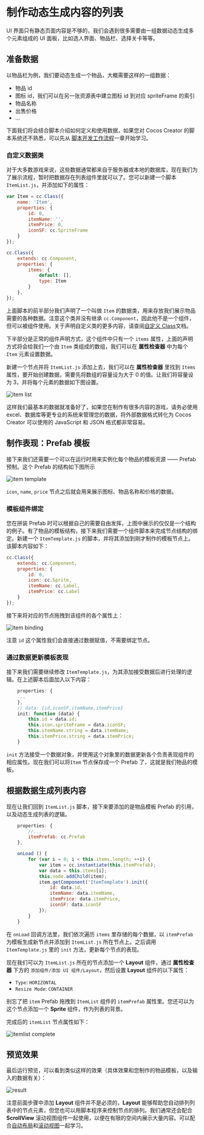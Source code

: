 # 制作动态生成内容的列表

UI 界面只有静态页面内容是不够的，我们会遇到很多需要由一组数据动态生成多个元素组成的 UI 面板，比如选人界面、物品栏、选择关卡等等。

## 准备数据

以物品栏为例，我们要动态生成一个物品，大概需要这样的一组数据：

- 物品 id
- 图标 id，我们可以在另一张资源表中建立图标 id 到对应 spriteFrame 的索引
- 物品名称
- 出售价格
- ...

下面我们将会结合脚本介绍如何定义和使用数据，如果您对 Cocos Creator 的脚本系统还不熟悉，可以先从 [脚本开发工作流程](../scripting/index.md)一章开始学习。

### 自定义数据类

对于大多数游戏来说，这些数据通常都来自于服务器或本地的数据库，现在我们为了展示流程，暂时把数据存在列表组件里就可以了。您可以新建一个脚本 `ItemList.js`，并添加如下的属性：

```js
var Item = cc.Class({
    name: 'Item',
    properties: {
        id: 0,
        itemName: '',
        itemPrice: 0,
        iconSF: cc.SpriteFrame
    }
});

cc.Class({
    extends: cc.Component,
    properties: {
        items: {
            default: [],
            type: Item
        }
    },
});
```

上面脚本的前半部分我们声明了一个叫做 `Item` 的数据类，用来存放我们展示物品需要的各种数据。注意这个类并没有继承 `cc.Component`，因此他不是一个组件，但可以被组件使用。关于声明自定义类的更多内容，请查阅[自定义 Class](../scripting/class.md)文档。

下半部分是正常的组件声明方式，这个组件中只有一个 `items` 属性，上面的声明方式将会给我们一个由 `Item` 类组成的数组，我们可以在 **属性检查器** 中为每个 `Item` 元素设置数据。

新建一个节点并将 `ItemList.js` 添加上去，我们可以在 **属性检查器** 里找到 `Items` 属性，要开始创建数据，需要先将数组的容量设为大于 0 的值。让我们将容量设为 3，并将每个元素的数据如下图设置。

![item list](list-with-data/itemlist.png)

这样我们最基本的数据就准备好了，如果您在制作有很多内容的游戏，请务必使用 excel、数据库等更专业的系统来管理您的数据，将外部数据格式转化为 Cocos Creator 可以使用的 JavaScript 和 JSON 格式都非常容易。


## 制作表现：Prefab 模板

接下来我们还需要一个可以在运行时用来实例化每个物品的模板资源 —— Prefab 预制。这个 Prefab 的结构如下图所示

![item template](list-with-data/item-template.png)

`icon`, `name`, `price` 节点之后就会用来展示图标、物品名称和价格的数据。

### 模板组件绑定

您在拼装 Prefab 时可以根据自己的需要自由发挥，上图中展示的仅仅是一个结构的例子。有了物品的模板结构，接下来我们需要一个组件脚本来完成节点结构的绑定。新建一个 `ItemTemplate.js` 的脚本，并将其添加到刚才制作的模板节点上。该脚本内容如下：

```js
cc.Class({
    extends: cc.Component,
    properties: {
        id: 0,
        icon: cc.Sprite,
        itemName: cc.Label,
        itemPrice: cc.Label
    }
});
```

接下来将对应的节点拖拽到该组件的各个属性上：

![item binding](list-with-data/item-binding.png)

注意 `id` 这个属性我们会直接通过数据赋值，不需要绑定节点。

### 通过数据更新模板表现

接下来我们需要继续修改 `ItemTemplate.js`，为其添加接受数据后进行处理的逻辑。在上述脚本后面加入以下内容：

```js
    properties: {
    ...
    },
    // data: {id,iconSF,itemName,itemPrice}
    init: function (data) {
        this.id = data.id;
        this.icon.spriteFrame = data.iconSF;
        this.itemName.string = data.itemName;
        this.itemPrice.string = data.itemPrice;
    }
```

`init` 方法接受一个数据对象，并使用这个对象里的数据更新各个负责表现组件的相应属性。现在我们可以将`Item` 节点保存成一个 Prefab 了，这就是我们物品的模板。

## 根据数据生成列表内容

现在让我们回到 `ItemList.js` 脚本，接下来要添加的是物品模板 Prefab 的引用，以及动态生成列表的逻辑。

```js
    properties: {
        //...
        itemPrefab: cc.Prefab
    },

    onLoad () {
        for (var i = 0; i < this.items.length; ++i) {
            var item = cc.instantiate(this.itemPrefab);
            var data = this.items[i];
            this.node.addChild(item);
            item.getComponent('ItemTemplate').init({
                id: data.id,
                itemName: data.itemName,
                itemPrice: data.itemPrice,
                iconSF: data.iconSF
            });
        }
    }
```

在 `onLoad` 回调方法里，我们依次遍历 `items` 里存储的每个数据，以 `itemPrefab` 为模板生成新节点并添加到 `ItemList.js` 所在节点上。之后调用 `ItemTemplate.js` 里的 `init` 方法，更新每个节点的表现。

现在我们可以为 `ItemList.js` 所在的节点添加一个 **Layout** 组件，通过 **属性检查器** 下方的 `添加组件/添加 UI 组件/Layout`，然后设置 **Layout** 组件的以下属性：

- `Type`: `HORIZONTAL`
- `Resize Mode`: `CONTAINER`

别忘了把 `item` Prefab 拖拽到 `ItemList` 组件的 `itemPrefab` 属性里。您还可以为这个节点添加一个 **Sprite** 组件，作为列表的背景。

完成后的 `itemList` 节点属性如下：

![itemlist complete](list-with-data/itemlist-complete.png)

## 预览效果

最后运行预览，可以看到类似这样的效果（具体效果和您制作的物品模板，以及输入的数据有关）：

![result](list-with-data/result.png)

注意前面步骤中添加 **Layout** 组件并不是必须的，**Layout** 能够帮助您自动排列列表中的节点元素，但您也可以用脚本程序来控制节点的排列。我们通常还会配合 **ScrollView** 滚动视图组件一起使用，以便在有限的空间内展示大量内容。可以配合[自动布局](auto-layout.md)和[滚动视图](ui-components.md#scrollview)一起学习。